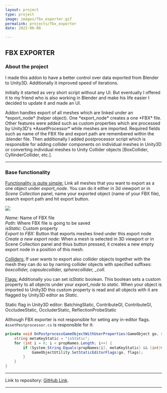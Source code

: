 ```yaml
---
layout: project
type: project
image: images/fbx_exporter.gif
permalink: projects/fbx_exporter
date: 2022-06-08

---
```


<div class="ui embed" data-source="vimeo" data-id="714029715" ></div>

## FBX EXPORTER

### About the project
<p>I made this addon to have a better control over data exported from Blender to Unity3D. Additionally it improved speed of iterations.</p>
<p>Initially it started as very short script without any UI. But eventually I offered it to my friend who is also working in Blender and make his life easier I decided to update it and made an UI.</p>
Addon handles export of all meshes which are linked under an *export_node* (helper object). One *export_node* creates a one *FBX* file.
Other features were added such as custom properties which are processed by Unity3D's *AssetProcessor* while meshes are imported. Required fields such as name of the FBX file and export path are remembered within the .blender file.
Then additionally I added postprocessor script which is responsible for adding collider components on individual meshes in Unity3D or converting individual meshes to Unity Collider objects [BoxCollider, CyllinderCollider, etc.].

***

### Base functionality

<ins>Functionality is quite simple:</ins> Link all meshes that you want to export as a one object under *export_node*. You can do it either in 3d viewport or in *Scene Collection* panel, name your exported object (name of your FBX file), search export path and hit export button.

<div class="ui left large floated rounded image">
  <img class="ui image" src="{{ site.baseurl }}/images/exporter_images_tool_zoom.jpg">
</div>

*Name:* Name of FBX file<br>
*Path:* Where FBX file is going to be saved<br>
*isStatic:* Custom property<br>
*Export to FBX:* Button that exports meshes lined under this export node<br>
*Create a new export node:* When a mesh is selected in 3D viewport or in Scene Collection panel and thius button pressed, it creates a new empty export node in a position of this mesh.

<ins>Colliders:</ins> If user wants to export also collider objects together with the mesh they can do so by naming collider objects with specified suffixes: *boxcollider, capsulecollider, spherecollider, _coll*.

<ins>Flags:</ins> Additionally you can set *isStatic* boolean. This boolean sets a custom property to all objects under your *export_node* to *static*. When your object is imported to Unity3D this custom property is read and all objects with it are flagged by Unity3D editor as *Static*.

Static flag in Unity3D editor:
BatchingStatic, ContributeGI, ContributeGI, OccludeeStatic, OccluderStatic, ReflectionProbeStatic

Although FBX exporter is not responsible for seting any in-editor flags. `AssetPostprocessor.cs` is responsible for it:

```csharp
private void OnPostprocessGameObjectWithUserProperties(GameObject go, string[] propNames, System.Object[] values) {
    string metaKeyStatic = "isStatic";
    for (int i = 0; i < propNames.Length; i++) {
        if (System.String.Equals(propNames[i], metaKeyStatic) && (int)values[i] == 1) {
            GameObjectUtility.SetStaticEditorFlags(go, flags);
        }
    }
}
```

***

Link to repository: [GitHub Link](https://github.com/michal-lopasovsky/Unity3d-juniper/tree/main/fbx_exporter).

***